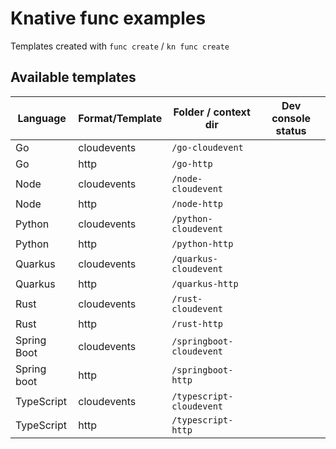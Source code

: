 # Knative func examples

Templates created with `func create` / `kn func create`

## Available templates

| Language    | Format/Template | Folder / context dir     | Dev console status |
|-------------|-----------------|--------------------------|--------------------|
| Go          | cloudevents     | `/go-cloudevent`         |  |
| Go          | http            | `/go-http`               |  |
| Node        | cloudevents     | `/node-cloudevent`       |  |
| Node        | http            | `/node-http`             |  |
| Python      | cloudevents     | `/python-cloudevent`     |  |
| Python      | http            | `/python-http`           |  |
| Quarkus     | cloudevents     | `/quarkus-cloudevent`    |  |
| Quarkus     | http            | `/quarkus-http`          |  |
| Rust        | cloudevents     | `/rust-cloudevent`       |  |
| Rust        | http            | `/rust-http`             |  |
| Spring Boot | cloudevents     | `/springboot-cloudevent` |  |
| Spring boot | http            | `/springboot-http`       |  |
| TypeScript  | cloudevents     | `/typescript-cloudevent` |  |
| TypeScript  | http            | `/typescript-http`       |  |
